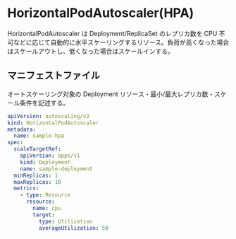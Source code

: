 # HorizontalPodAutoscaler(HPA)

HorizontalPodAutoscaler は Deployment/ReplicaSet のレプリカ数を CPU 不可などに応じて自動的に水平スケーリングするリソース。負荷が高くなった場合はスケールアウトし、低くなった場合はスケールインする。

## マニフェストファイル

オートスケーリング対象の Deployment リソース・最小/最大レプリカ数・スケール条件を記述する。

```HPA.yaml
apiVersion: autoscaling/v2
kind: HorizontalPodAutoscaler
metadata:
  name: sample-hpa
spec:
  scaleTargetRef:
    apiVersion: apps/v1
    kind: Deployment
    name: sample-deployment
  minReplicas: 1
  maxReplicas: 10
  metrics:
    - type: Resource
      resource:
        name: cpu
        target:
          type: Utilization
          averageUtilization: 50
```
